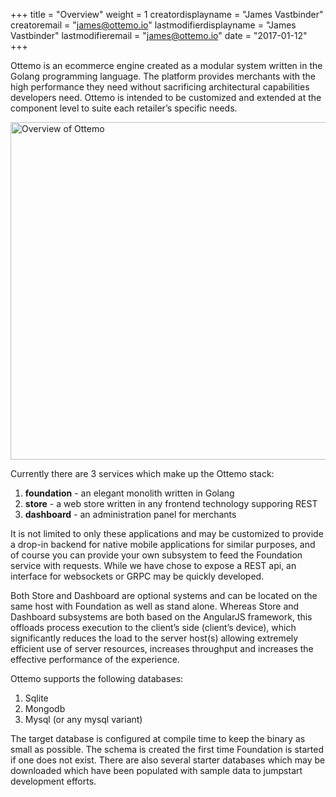 +++
title = "Overview"
weight  = 1
creatordisplayname = "James  Vastbinder"
creatoremail = "james@ottemo.io"
lastmodifierdisplayname = "James Vastbinder"
lastmodifieremail = "james@ottemo.io"
date =  "2017-01-12"
+++

Ottemo is an ecommerce engine created as a modular system written in the Golang programming
language. The platform provides merchants with the high performance they need without
sacrificing architectural capabilities developers need.  Ottemo is intended to be customized
and extended at the component level to suite each retailer’s specific needs.

<img src="/images/OttemoStackDiagram.jpg" alt="Overview of Ottemo" height=540px>

Currently there are 3 services which make up the Ottemo stack:

1. **foundation** - an elegant monolith written in Golang
2. **store** - a web store written in any frontend technology supporing REST
3. **dashboard** - an administration panel for merchants

It is not limited to only these applications and may be customized to provide a drop-in backend
for native mobile applications for similar purposes, and of course you can provide your own
subsystem to feed the Foundation service with requests. While we have chose to expose a
REST api, an interface for websockets or GRPC may be quickly developed.

Both Store and Dashboard are optional systems and can be located on the same host with
Foundation as well as stand alone. Whereas Store and Dashboard subsystems are both based
on the AngularJS framework, this offloads process execution to the client’s side (client’s device), which
significantly reduces the load to the server host(s) allowing extremely efficient use of server resources,
increases throughput and increases the effective performance of the experience.

Ottemo supports the following databases:

1. Sqlite
2. Mongodb
3. Mysql (or any mysql variant)

The target database is configured at compile time to keep the binary as small as possible.
The schema is created the first time Foundation is started if one does not exist. There
are also several starter databases which may be downloaded which have been populated
with sample data to jumpstart development efforts.

